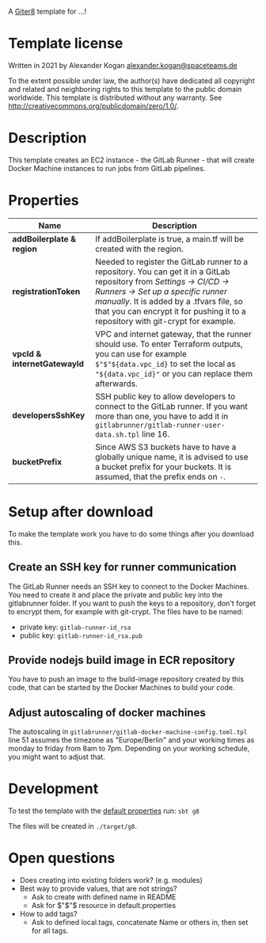 A [Giter8][g8] template for ...!

# Template license
Written in 2021 by Alexander Kogan alexander.kogan@spaceteams.de

To the extent possible under law, the author(s) have dedicated all copyright and related
and neighboring rights to this template to the public domain worldwide.
This template is distributed without any warranty. See <http://creativecommons.org/publicdomain/zero/1.0/>.

[g8]: http://www.foundweekends.org/giter8/

# Description
This template creates an EC2 instance - the GitLab Runner - that will create Docker Machine instances to run jobs from GitLab pipelines.

# Properties
| Name                        | Description |
|-----------------------------|-------------|
|**addBoilerplate & region**  | If addBoilerplate is true, a main.tf will be created with the region.|
|**registrationToken**        | Needed to register the GitLab runner to a repository. You can get it in a GitLab repository from *Settings -> CI/CD -> Runners -> Set up a specific runner manually*. It is added by a .tfvars file, so that you can encrypt it for pushing it to a repository with git-crypt for example.|
|**vpcId & internetGatewayId**| VPC and internet gateway, that the runner should use. To enter Terraform outputs, you can use for example `$"$"${data.vpc_id}` to set the local as `"${data.vpc_id}"` or you can replace them afterwards.|
|**developersSshKey**         | SSH public key to allow developers to connect to the GitLab runner. If you want more than one, you have to add it in `gitlabrunner/gitlab-runner-user-data.sh.tpl` line 16.|
|**bucketPrefix**             | Since AWS S3 buckets have to have a globally unique name, it is advised to use a bucket prefix for your buckets. It is assumed, that the prefix ends on `-`.|  

# Setup after download
To make the template work you have to do some things after you download this.

## Create an SSH key for runner communication
The GitLab Runner needs an SSH key to connect to the Docker Machines. You need to create it and place the private and public key into the gitlabrunner folder.
If you want to push the keys to a repository, don't forget to encrypt them, for example with git-crypt.
The files have to be named:
* private key: `gitlab-runner-id_rsa`
* public key: `gitlab-runner-id_rsa.pub`

## Provide nodejs build image in ECR repository
You have to push an image to the build-image repository created by this code, that can be started by the Docker Machines to build your code.

## Adjust autoscaling of docker machines
The autoscaling in `gitlabrunner/gitlab-docker-machine-config.toml.tpl` line 51 assumes the timezone as "Europe/Berlin" and your working times as monday to friday from 8am to 7pm. Depending on your working schedule, you might want to adjust that.

# Development
To test the template with the [default properties](./src/main/g8/default.properties) run: `sbt g8`

The files will be created in `./target/g8`.

# Open questions
* Does creating into existing folders work? (e.g. modules)
* Best way to provide values, that are not strings?
  * Ask to create with defined name in README
  * Ask for $"$"$ resource in default.properties
* How to add tags?
  * Ask to defined local.tags, concatenate Name or others in, then set for all tags.
